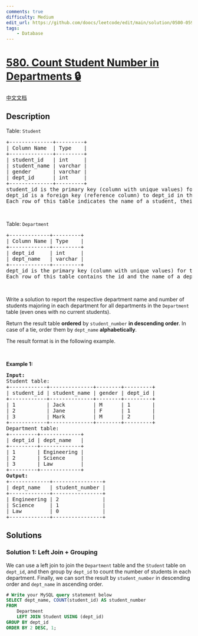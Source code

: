```yaml
---
comments: true
difficulty: Medium
edit_url: https://github.com/doocs/leetcode/edit/main/solution/0500-0599/0580.Count%20Student%20Number%20in%20Departments/README_EN.md
tags:
    - Database
---
```


<!-- problem:start -->

# [580. Count Student Number in Departments 🔒](https://leetcode.com/problems/count-student-number-in-departments)

[中文文档](/solution/0500-0599/0580.Count%20Student%20Number%20in%20Departments/README.md)

## Description

<p>Table: <code>Student</code></p>

<pre>
+--------------+---------+
| Column Name  | Type    |
+--------------+---------+
| student_id   | int     |
| student_name | varchar |
| gender       | varchar |
| dept_id      | int     |
+--------------+---------+
student_id is the primary key (column with unique values) for this table.
dept_id is a foreign key (reference column) to dept_id in the Department tables.
Each row of this table indicates the name of a student, their gender, and the id of their department.
</pre>

<p>&nbsp;</p>

<p>Table: <code>Department</code></p>

<pre>
+-------------+---------+
| Column Name | Type    |
+-------------+---------+
| dept_id     | int     |
| dept_name   | varchar |
+-------------+---------+
dept_id is the primary key (column with unique values) for this table.
Each row of this table contains the id and the name of a department.
</pre>

<p>&nbsp;</p>

<p>Write a solution to report the respective department name and number of students majoring in each department for all departments in the <code>Department</code> table (even ones with no current students).</p>

<p>Return the result table <strong>ordered</strong> by <code>student_number</code> <strong>in descending order</strong>. In case of a tie, order them by <code>dept_name</code> <strong>alphabetically</strong>.</p>

<p>The result format is in the following example.</p>

<p>&nbsp;</p>
<p><strong class="example">Example 1:</strong></p>

<pre>
<strong>Input:</strong> 
Student table:
+------------+--------------+--------+---------+
| student_id | student_name | gender | dept_id |
+------------+--------------+--------+---------+
| 1          | Jack         | M      | 1       |
| 2          | Jane         | F      | 1       |
| 3          | Mark         | M      | 2       |
+------------+--------------+--------+---------+
Department table:
+---------+-------------+
| dept_id | dept_name   |
+---------+-------------+
| 1       | Engineering |
| 2       | Science     |
| 3       | Law         |
+---------+-------------+
<strong>Output:</strong> 
+-------------+----------------+
| dept_name   | student_number |
+-------------+----------------+
| Engineering | 2              |
| Science     | 1              |
| Law         | 0              |
+-------------+----------------+
</pre>

## Solutions

<!-- solution:start -->

### Solution 1: Left Join + Grouping

We can use a left join to join the `Department` table and the `Student` table on `dept_id`, and then group by `dept_id` to count the number of students in each department. Finally, we can sort the result by `student_number` in descending order and `dept_name` in ascending order.

<!-- tabs:start -->

```sql
# Write your MySQL query statement below
SELECT dept_name, COUNT(student_id) AS student_number
FROM
    Department
    LEFT JOIN Student USING (dept_id)
GROUP BY dept_id
ORDER BY 2 DESC, 1;
```

<!-- tabs:end -->

<!-- solution:end -->

<!-- problem:end -->
